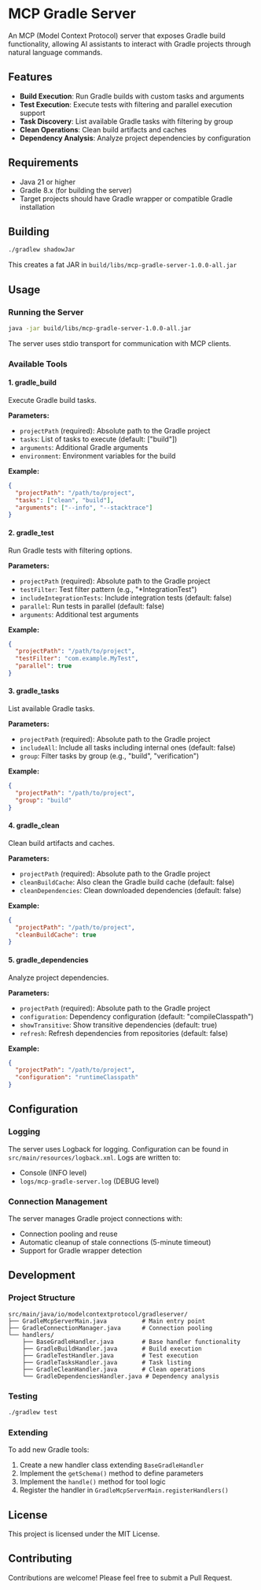 # MCP Gradle Server

An MCP (Model Context Protocol) server that exposes Gradle build functionality, allowing AI assistants to interact with Gradle projects through natural language commands.

## Features

- **Build Execution**: Run Gradle builds with custom tasks and arguments
- **Test Execution**: Execute tests with filtering and parallel execution support
- **Task Discovery**: List available Gradle tasks with filtering by group
- **Clean Operations**: Clean build artifacts and caches
- **Dependency Analysis**: Analyze project dependencies by configuration

## Requirements

- Java 21 or higher
- Gradle 8.x (for building the server)
- Target projects should have Gradle wrapper or compatible Gradle installation

## Building

```bash
./gradlew shadowJar
```

This creates a fat JAR in `build/libs/mcp-gradle-server-1.0.0-all.jar`

## Usage

### Running the Server

```bash
java -jar build/libs/mcp-gradle-server-1.0.0-all.jar
```

The server uses stdio transport for communication with MCP clients.

### Available Tools

#### 1. gradle_build
Execute Gradle build tasks.

**Parameters:**
- `projectPath` (required): Absolute path to the Gradle project
- `tasks`: List of tasks to execute (default: ["build"])
- `arguments`: Additional Gradle arguments
- `environment`: Environment variables for the build

**Example:**
```json
{
  "projectPath": "/path/to/project",
  "tasks": ["clean", "build"],
  "arguments": ["--info", "--stacktrace"]
}
```

#### 2. gradle_test
Run Gradle tests with filtering options.

**Parameters:**
- `projectPath` (required): Absolute path to the Gradle project
- `testFilter`: Test filter pattern (e.g., "*IntegrationTest")
- `includeIntegrationTests`: Include integration tests (default: false)
- `parallel`: Run tests in parallel (default: false)
- `arguments`: Additional test arguments

**Example:**
```json
{
  "projectPath": "/path/to/project",
  "testFilter": "com.example.MyTest",
  "parallel": true
}
```

#### 3. gradle_tasks
List available Gradle tasks.

**Parameters:**
- `projectPath` (required): Absolute path to the Gradle project
- `includeAll`: Include all tasks including internal ones (default: false)
- `group`: Filter tasks by group (e.g., "build", "verification")

**Example:**
```json
{
  "projectPath": "/path/to/project",
  "group": "build"
}
```

#### 4. gradle_clean
Clean build artifacts and caches.

**Parameters:**
- `projectPath` (required): Absolute path to the Gradle project
- `cleanBuildCache`: Also clean the Gradle build cache (default: false)
- `cleanDependencies`: Clean downloaded dependencies (default: false)

**Example:**
```json
{
  "projectPath": "/path/to/project",
  "cleanBuildCache": true
}
```

#### 5. gradle_dependencies
Analyze project dependencies.

**Parameters:**
- `projectPath` (required): Absolute path to the Gradle project
- `configuration`: Dependency configuration (default: "compileClasspath")
- `showTransitive`: Show transitive dependencies (default: true)
- `refresh`: Refresh dependencies from repositories (default: false)

**Example:**
```json
{
  "projectPath": "/path/to/project",
  "configuration": "runtimeClasspath"
}
```

## Configuration

### Logging

The server uses Logback for logging. Configuration can be found in `src/main/resources/logback.xml`. Logs are written to:
- Console (INFO level)
- `logs/mcp-gradle-server.log` (DEBUG level)

### Connection Management

The server manages Gradle project connections with:
- Connection pooling and reuse
- Automatic cleanup of stale connections (5-minute timeout)
- Support for Gradle wrapper detection

## Development

### Project Structure

```
src/main/java/io/modelcontextprotocol/gradleserver/
├── GradleMcpServerMain.java          # Main entry point
├── GradleConnectionManager.java      # Connection pooling
└── handlers/
    ├── BaseGradleHandler.java        # Base handler functionality
    ├── GradleBuildHandler.java       # Build execution
    ├── GradleTestHandler.java        # Test execution
    ├── GradleTasksHandler.java       # Task listing
    ├── GradleCleanHandler.java       # Clean operations
    └── GradleDependenciesHandler.java # Dependency analysis
```

### Testing

```bash
./gradlew test
```

### Extending

To add new Gradle tools:

1. Create a new handler class extending `BaseGradleHandler`
2. Implement the `getSchema()` method to define parameters
3. Implement the `handle()` method for tool logic
4. Register the handler in `GradleMcpServerMain.registerHandlers()`

## License

This project is licensed under the MIT License.

## Contributing

Contributions are welcome! Please feel free to submit a Pull Request.

